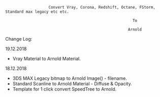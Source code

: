                           
                          
                       Convert Vray, Corona, Redshift, Octane, FStorm, Standard max legacy etc etc.

                                                            To

                                                          Arnold
                                                          

Change Log:

19.12.2018

- Vray Material to Arnold Material.

18.12.2018

- 3DS MAX Legacy bitmap to Arnold Image() - filename.
- Standard Scanline to Arnold Material - Diffuse & Opacity.
- Template for 1 click convert SpeedTree to Arnold.
